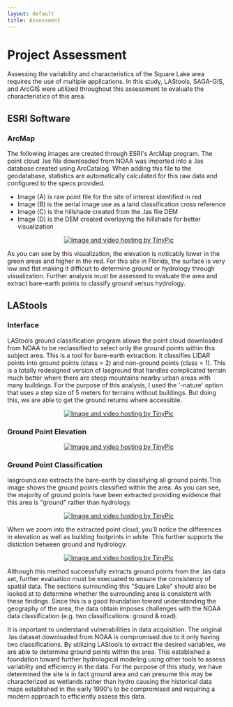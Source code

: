 ```yaml
---
layout: default
title: Assessment
---
```

# Project Assessment

Assessing the variability and characteristics of the Square Lake area requires the use of multiple applications. In this study, LAStools, SAGA-GIS, and ArcGIS were utilized throughout this assessment to evaluate the characteristics of this area.

## ESRI Software

### ArcMap

The following images are created through ESRI's ArcMap program. The point cloud .las file downloaded from NOAA was imported into a .las database created using ArcCatalog. When adding this file to the geodatabase, statistics are automatically calculated for this raw data and configured to the specs provided. 
* Image (A) is raw point file for the site of interest identified in red
* Image (B) is the aerial image use as a land classification cross reference
* Image (C) is the hillshade created from the .las file DEM
* Image (D) is the DEM created overlaying the hillshade for better visualization

<p align="center"> 
 <a href="http://tinypic.com?ref=1673sjl" target="_blank"><img src="http://i65.tinypic.com/1673sjl.jpg" border="0" alt="Image and video hosting by TinyPic"></a>
</p>

As you can see by this visualization, the elevation is noticably lower in the green areas and higher in the red. For this site in Florida, the surface is very low and flat making it difficult to determine ground or hydrology through visualization. Further analysis must be assessed to evaluate the area and extract bare-earth points to classify ground versus hydrology.

## LAStools

### Interface

LAStools ground classification program allows the point cloud downloaded from NOAA to be reclassified to select only the ground points within this subject area. This is a tool for bare-earth extraction: it classifies LIDAR points into ground points (class = 2) and non-ground points (class = 1). This is a totally redesigned version of lasground that handles complicated terrain much better where there are steep mountains nearby urban areas with many buildings. For the purpose of this analysis, I used the '-nature' option that uses a step size of 5 meters for terrains without buildings. But doing this, we are able to get the ground returns where accessible.

<p align="center"> 
  <a href="http://tinypic.com?ref=wlq8t5" target="_blank"><img src="http://i68.tinypic.com/wlq8t5.jpg" border="0" alt="Image and video hosting by TinyPic"></a>
</p>

### Ground Point Elevation

<p align="center"> 
  <a href="http://tinypic.com?ref=34gn1ud" target="_blank"><img src="http://i64.tinypic.com/34gn1ud.jpg" border="0" alt="Image and video hosting by TinyPic"></a>
</p>

### Ground Point Classification

lasground.exe extracts the bare-earth by classifying all ground points.This image shows the ground points classified within the area. As you can see, the majority of ground points have been extracted providing evidence that this area is "ground" rather than hydrology.

<p align="center"> 
  <a href="http://tinypic.com?ref=eas6md" target="_blank"><img src="http://i64.tinypic.com/eas6md.jpg" border="0" alt="Image and video hosting by TinyPic"></a>
</p>

When we zoom into the extracted point cloud, you'll notice the differences in elevation as well as building footprints in white. This further supports the distiction between ground and hydrology.

<p align="center"> 
  <a href="http://tinypic.com?ref=t6p9tw" target="_blank"><img src="http://i66.tinypic.com/t6p9tw.jpg" border="0" alt="Image and video hosting by TinyPic"></a>
</p>

Although this method successfully extracts ground points from the .las data set, further evaluation must be execuated to ensure the consistency of spatial data. The sections surrounding this "Square Lake" should also be looked at to determine whether the surrounding area is consistent with these findings. Since this is a good foundation toward understanding the geography of the area, the data obtain imposes challenges with the NOAA data classification (e.g. two classifications: ground & road).

It is important to understand vulnerabilities in data acquisition. The original .las dataset downloaded from NOAA is compromised due to it only having two classifications. By utilizing LAStools to extract the desired variables, we are able to determine ground points within the area. This established a foundation toward further hydrological modeling using other tools to assess variablity and efficiency in the data. For the purpose of this study, we have determined the site is in fact ground area and can presume this may be characterized as wetlands rather than hydro causing the historical data maps established in the early 1990's to be compromised and requiring a modern approach to efficiently assess this data.









<body class="theme-base-0d"></body>
